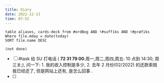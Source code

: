 ```yaml
---
title: Diary
date: 2022-12-13
time: 07:52
---
```


```dataview
table aliases, cards-deck from #ordBog AND !#suffiks AND !#præfiks Where file.mday = date(today)
SORT file.name DESC
```

```tasks
(not done)
```


- [ ] #task 给 SU 打电话 ( **72 31 79 00**.周一,周二,周四,周五: 10 点到 14:30; 周三关;), 问一下: 1. 我的收入控制是多少, 2. 去年 2 月份(02/2022) 的还款索赔我已经还了, 但是网站上还有, 是怎么回事 . 
- [ ] 